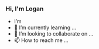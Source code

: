 ### Hi, I'm Logan 
- I’m
- 🌱 I’m currently learning ...
- 💞️ I’m looking to collaborate on ...
- 📫 How to reach me ...

<!---
LoganLasell/LoganLasell is a ✨ special ✨ repository because its `README.md` (this file) appears on your GitHub profile.
You can click the Preview link to take a look at your changes.
--->
